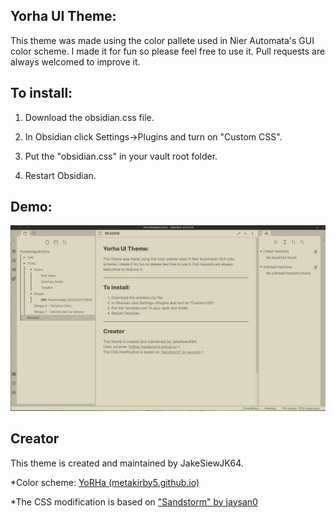 ## Yorha UI Theme:

This theme was made using the color pallete used in Nier Automata's GUI color scheme. I made it for fun so please feel free to use it. Pull requests are always welcomed to improve it.

## To install:
1.  Download the obsidian.css file.
    
2.  In Obsidian click Settings->Plugins and turn on "Custom CSS".
    
3.  Put the "obsidian.css" in your vault root folder.
    
4.  Restart Obsidian.

## Demo:
![](https://github.com/JakeSiewJK64/Yorha-for-Obsidian/blob/main/demo.jpg?raw=true)

## Creator

This theme is created and maintained by JakeSiewJK64. 

*Color scheme: [YoRHa (metakirby5.github.io)](https://metakirby5.github.io/yorha/)

*The CSS modification is based on ["Sandstorm" by jaysan0](https://github.com/jaysan0/obsidian-sandstorm)
